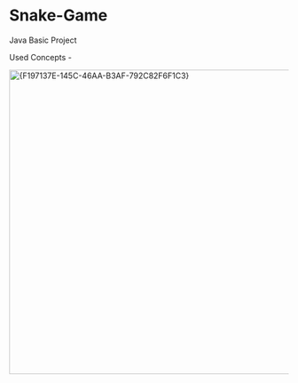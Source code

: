 # Snake-Game
Java Basic Project

Used Concepts -

<img width="548" alt="{F197137E-145C-46AA-B3AF-792C82F6F1C3}" src="https://github.com/user-attachments/assets/35583e0d-d1a0-4e79-baea-f96b421c91cd">
